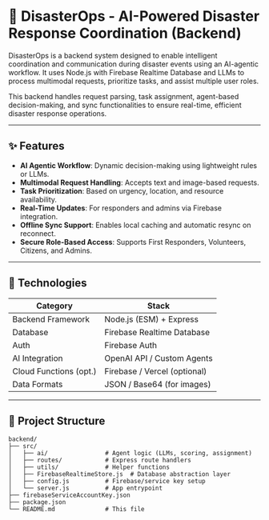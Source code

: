 # 🧠 DisasterOps - AI-Powered Disaster Response Coordination (Backend)

DisasterOps is a backend system designed to enable intelligent coordination and communication during disaster events using an AI-agentic workflow. It uses Node.js with Firebase Realtime Database and LLMs to process multimodal requests, prioritize tasks, and assist multiple user roles.

This backend handles request parsing, task assignment, agent-based decision-making, and sync functionalities to ensure real-time, efficient disaster response operations.

---

## ✨ Features

- **AI Agentic Workflow**: Dynamic decision-making using lightweight rules or LLMs.
- **Multimodal Request Handling**: Accepts text and image-based requests.
- **Task Prioritization**: Based on urgency, location, and resource availability.
- **Real-Time Updates**: For responders and admins via Firebase integration.
- **Offline Sync Support**: Enables local caching and automatic resync on reconnect.
- **Secure Role-Based Access**: Supports First Responders, Volunteers, Citizens, and Admins.

---

## 🧰 Technologies

| Category               | Stack                             |
|------------------------|------------------------------------|
| Backend Framework      | Node.js (ESM) + Express            |
| Database               | Firebase Realtime Database         |
| Auth                   | Firebase Auth                      |
| AI Integration         | OpenAI API / Custom Agents         |
| Cloud Functions (opt.) | Firebase / Vercel (optional)       |
| Data Formats           | JSON / Base64 (for images)         |

---

## 📁 Project Structure

```
backend/
├── src/
│   ├── ai/                # Agent logic (LLMs, scoring, assignment)
│   ├── routes/            # Express route handlers
│   ├── utils/             # Helper functions
│   ├── FirebaseRealtimeStore.js  # Database abstraction layer
│   ├── config.js          # Firebase/service key setup
│   └── server.js          # App entrypoint
├── firebaseServiceAccountKey.json
├── package.json
└── README.md              # This file
```
